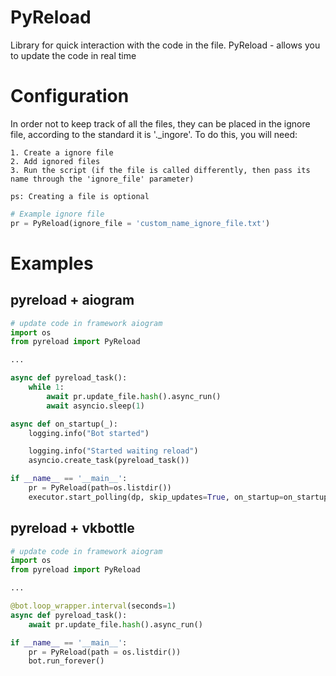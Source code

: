 PyReload
=====

Library for quick interaction with the code in the file.
PyReload - allows you to update the code in real time

Configuration
====

In order not to keep track of all the files, they can be placed in the ignore file, according to the standard it is '._ingore'. To do this, you will need:
```
1. Create a ignore file
2. Add ignored files
3. Run the script (if the file is called differently, then pass its name through the 'ignore_file' parameter)

ps: Creating a file is optional
```
```python
# Example ignore file
pr = PyReload(ignore_file = 'custom_name_ignore_file.txt')
```

Examples
====

## pyreload + aiogram

```python
# update code in framework aiogram
import os
from pyreload import PyReload

...

async def pyreload_task():
	while 1:
		await pr.update_file.hash().async_run()
		await asyncio.sleep(1)

async def on_startup(_):
	logging.info("Bot started")

	logging.info("Started waiting reload")
	asyncio.create_task(pyreload_task())

if __name__ == '__main__':
	pr = PyReload(path=os.listdir())
	executor.start_polling(dp, skip_updates=True, on_startup=on_startup)   
```

## pyreload + vkbottle

```python
# update code in framework aiogram
import os
from pyreload import PyReload

...

@bot.loop_wrapper.interval(seconds=1)
async def pyreload_task():
	await pr.update_file.hash().async_run()

if __name__ == '__main__':
	pr = PyReload(path = os.listdir())
	bot.run_forever()
```